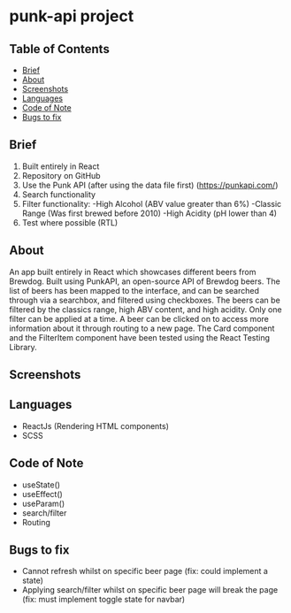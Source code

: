 # punk-api project

## Table of Contents
- [Brief](#brief)
- [About](#about)
- [Screenshots](#screenshots)
- [Languages](#languages)
- [Code of Note](#code_of_note)
- [Bugs to fix](#bugs_to_fix)


## Brief <a name = "brief"></a>

1. Built entirely in React
2. Repository on GitHub
3. Use the Punk API (after using the data file first) (https://punkapi.com/)
4. Search functionality
5. Filter functionality:    -High Alcohol (ABV value greater than 6%)
                            -Classic Range (Was first brewed before 2010)
                            -High Acidity (pH lower than 4) 
4. Test where possible (RTL)

## About <a name = "about"></a>

An app built entirely in React which showcases different beers from Brewdog. Built using PunkAPI, an open-source API of Brewdog beers. The list of beers has been mapped to the interface, and can be searched through via a searchbox, and filtered using checkboxes. The beers can be filtered by the classics range, high ABV content, and high acidity. Only one filter can be applied at a time. A beer can be clicked on to access more information about it through routing to a new page. The Card component and the FilterItem component have been tested using the React Testing Library.

## Screenshots <a name = "screenshots"></a>



## Languages <a name = "languages"></a>

- ReactJs (Rendering HTML components)
- SCSS

## Code of Note <a name = "code_of_note"></a>

- useState()
- useEffect()
- useParam()
- search/filter
- Routing

## Bugs to fix <a name = "bugs_to_fix"></a>

- Cannot refresh whilst on specific beer page (fix: could implement a state)
- Applying search/filter whilst on specific beer page will break the page (fix: must implement toggle state for navbar)

